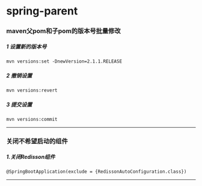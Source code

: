 # spring-parent
### maven父pom和子pom的版本号批量修改

##### 1 设置新的版本号

```
mvn versions:set -DnewVersion=2.1.1.RELEASE
```

##### 2 撤销设置

```
mvn versions:revert
```

##### 3 提交设置

```
mvn versions:commit
```
------
### 关闭不希望启动的组件
##### 1.关闭Redisson组件
```
@SpringBootApplication(exclude = {RedissonAutoConfiguration.class})
```
------
